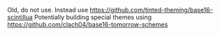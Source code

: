 Old, do not use. Instead use https://github.com/tinted-theming/base16-scintillua
Potentially building special themes using https://github.com/clach04/base16-tomorrow-schemes
